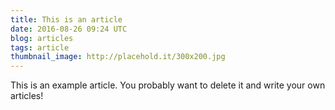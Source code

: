```yaml
---
title: This is an article
date: 2016-08-26 09:24 UTC
blog: articles
tags: article
thumbnail_image: http://placehold.it/300x200.jpg
---
```

This is an example article. You probably want to delete it and write your own articles!
